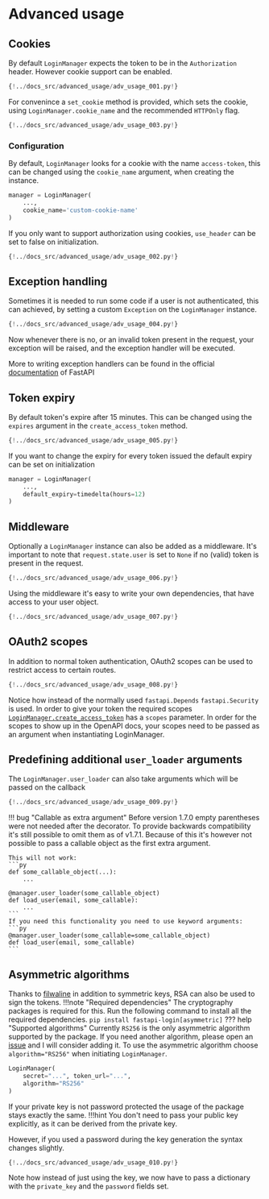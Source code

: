 # Advanced usage

## Cookies

By default ``LoginManager`` expects the token to be in the ``Authorization``
header. However cookie support can be enabled.

```python hl_lines="3"
{!../docs_src/advanced_usage/adv_usage_001.py!}
```

For convenince a ``set_cookie`` method is provided, which sets the cookie, using
``LoginManager.cookie_name`` and the recommended ``HTTPOnly`` flag.

```python hl_lines="5"
{!../docs_src/advanced_usage/adv_usage_003.py!}
```

### Configuration

By default, ``LoginManager`` looks for a cookie with the name ``access-token``,
this can be changed using the ``cookie_name`` argument, when creating the instance.

```python
manager = LoginManager(
    ...,
    cookie_name='custom-cookie-name'
)
```

If you only want to support authorization using cookies, ``use_header`` can be set
to false on initialization.

```python hl_lines="3"
{!../docs_src/advanced_usage/adv_usage_002.py!}
```

## Exception handling

Sometimes it is needed to run some code if a user is not authenticated,
this can achieved, by setting a custom ``Exception`` on the ``LoginManager`` instance.

```python hl_lines="14"
{!../docs_src/advanced_usage/adv_usage_004.py!}
```

Now whenever there is no, or an invalid token present in the request, your exception
will be raised, and the exception handler will be executed.

More to writing exception handlers can be found in the official [documentation](https://fastapi.tiangolo.com/tutorial/handling-errors/?h=+exce#install-custom-exception-handlers)
of FastAPI

## Token expiry

By default token's expire after 15 minutes. This can be changed using the ``expires``
argument in the ``create_access_token`` method.

```python
{!../docs_src/advanced_usage/adv_usage_005.py!}
```

If you want to change the expiry for every token issued the default expiry
can be set on initialization

```python
manager = LoginManager(
    ...,
    default_expiry=timedelta(hours=12)
)
```

## Middleware

Optionally a ``LoginManager`` instance can also be added as a middleware.
It's important to note that ```request.state.user``` is set to ``None`` if
no (valid) token is present in the request.

```python hl_lines="3"
{!../docs_src/advanced_usage/adv_usage_006.py!}
```

Using the middleware it's easy to write your own dependencies, that have access
to your user object.

```python hl_lines="6"
{!../docs_src/advanced_usage/adv_usage_007.py!}
```

## OAuth2 scopes

In addition to normal token authentication, OAuth2 scopes can be used to restrict
access to certain routes.

```python hl_lines="2"
{!../docs_src/advanced_usage/adv_usage_008.py!}
```

Notice how instead of the normally used ``fastapi.Depends`` ``fastapi.Security`` is used.
In order to give your token the required scopes [``LoginManager.create_access_token``](reference.md#fastapi_login.fastapi_login.LoginManager.create_access_token)
has a ``scopes`` parameter.
In order for the scopes to show up in the OpenAPI docs, your scopes need to be passed
as an argument when instantiating LoginManager.

## Predefining additional ``user_loader`` arguments

The ``LoginManager.user_loader`` can also take arguments which will be passed on the
callback

```python hl_lines="1"
{!../docs_src/advanced_usage/adv_usage_009.py!}
```

!!! bug "Callable as extra argument"
    Before version 1.7.0 empty parentheses were not needed after the decorator.
    To provide backwards compatibility it's still possible to omit them as of v1.7.1.
    Because of this it's however not possible to pass a callable object as the
    first extra argument.

    This will not work:
    ```py
    def some_callable_object(...):
        ...

    @manager.user_loader(some_callable_object)
    def load_user(email, some_callable):
        ...
    ```
    If you need this functionality you need to use keyword arguments:
    ```py
    @manager.user_loader(some_callable=some_callable_object)
    def load_user(email, some_callable)
    ```

## Asymmetric algorithms

Thanks to [filwaline](https://github.com/filwaline) in addition to symmetric keys, RSA can also
be used to sign the tokens.
!!!note "Required dependencies"
    The cryptography packages is required for this.
    Run the following command to install all the required dependencies.
    ```
    pip install fastapi-login[asymmetric]
    ```
??? help "Supported algorithms"
    Currently ```RS256``` is the only asymmetric algorithm supported by the package.
    If you need another algorithm, please open an
    [issue](https://github.com/MushroomMaula/fastapi_login/issues/new) and I will
    consider adding it.
To use the asymmetric algorithm choose ``algorithm="RS256"`` when initiating `LoginManager`.

```python hl_lines="3"
LoginManager(
    secret="...", token_url="...",
    algorithm="RS256"
)
```

If your private key is not password protected the usage of the package stays exactly the same.
!!!hint
    You don't need to pass your public key explicitly, as it can be derived from the private key.

However, if you used a password during the key generation the syntax changes slightly.

```python hl_lines="2 4"
{!../docs_src/advanced_usage/adv_usage_010.py!}
```

Note how instead of just using the key, we now have to pass a dictionary with the
`private_key` and the `password` fields set.
